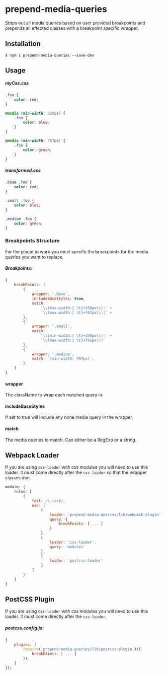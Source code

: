 # prepend-media-queries 

Strips out all media queries based on user provided breakpoints and prepends all effected classes with a breakpoint specific wrapper. 

## Installation

```console
$ npm i prepend-media-queries --save-dev
```


## Usage
##### myCss.css
```css
.foo {
    color: red;
}

@media (min-width: 350px) {
    .foo {
        color: blue;
    }
}

@media (min-width: 767px) {
    .foo {
        color: green;
    }
}
```

##### transformed.css
```css
.base .foo {
    color: red;
}

.small .foo {
    color: blue;
}

.medium .foo {
    color: green;
}
```

### Breakpoints Structure

For the plugin to work you must specify the breakpoints for the media queries you want to replace. 

##### Breakpoints:
```js
{
    breakPoints: [
        {
            wrapper: '.base',
            includeBaseStyles: true,
            match:
                `\\(max-width:[ \t]+350px\\)|` +
                `\\(max-width:[ \t]+767px\\)|` +
        },
        {
            wrapper: '.small',
            match:
                `\\(min-width:[ \t]+350px\\)|` +
                `\\(max-width:[ \t]+766px\\)`
        },
        {
            wrapper: '.medium',
            match: `(min-width: 767px)`,
        }
    ]
}
```

#### wrapper
The className to wrap each matched query in.

#### includeBaseStyles
If set to true will include any none media query in the wrapper.

#### match
The media queries to match. Can either be a RegExp or a string.

## Webpack Loader

If you are using `css-loader` with css modules you will need to use this loader. It must come directly after the `css-loader` so that the wrapper classes don

```js
module: {
    rules: [
        {
            test: /\.css$/,
            use: [
                {
                    loader: 'prepend-media-queries/lib/webpack-plugin',
                    query: {
                        breakPoints: [ ... ]
                    }
                },
                {
                    loader: 'css-loader',
                    query: `modules`
                },
                {
                    loader: 'postcss-loader'
                }
            ]
        }
    ]
}
```

## PostCSS Plugin

If you are using `css-loader` with css modules you will need to use this loader. It must come directly after the `css-loader`.

##### postcss.config.js:
```js
{
    plugins: [
        require('prepend-media-queries/lib/postcss-plugin')({
            breakPoints: [ ... ]
        }),
    ]
});
```
